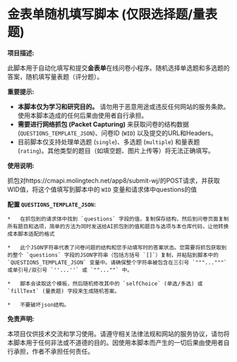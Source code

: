 # 金表单随机填写脚本 (仅限选择题/量表题)

**项目描述:**

此脚本用于自动化填写和提交**金表单**在线问卷小程序。随机选择单选题和多选题的答案，随机填写量表题（评分题）。

**重要提示:**

*   **本脚本仅为学习和研究目的。** 请勿用于恶意用途或违反任何网站的服务条款。使用本脚本造成的任何后果由使用者自行承担。
*   **需要进行网络抓包 (Packet Capturing)** 来获取问卷的结构数据 (`QUESTIONS_TEMPLATE_JSON`)、问卷ID (`WID`) 以及提交的URL和Headers。
*   目前脚本仅支持处理单选题 (`single`)、多选题 (`multiple`) 和量表题 (`rating`)。其他类型的题目（如填空题、图片上传等）将无法正确填写。

**使用说明:**

  抓包对https://cmapi.molingtech.net/app8/submit-wj/的POST请求，并获取WID值，将这个值填写到脚本中的 `WID` 变量和请求体中questions的值
  
**配置 `QUESTIONS_TEMPLATE_JSON`:**

    *   在抓包到的请求体中找到 `questions` 字段的值，复制保存结构，然后到问卷页面复制所有题目和选项，简单的方法为同时发送给AI抓包到的值和题目与选项与本仓库代码，让他转换成本脚本适配的格式
    
    *   此个JSON字符串代表了问卷问题的结构和您手动填写时的答案状态。您需要将抓包获取到的整个 `questions` 字段的JSON字符串（包括方括号 `[]`）复制，并粘贴到脚本中的 `QUESTIONS_TEMPLATE_JSON` 变量中。请确保整个字符串被包含在三引号 `"""..."""` 或单引号/双引号 `''...''` 或 `""...""` 中。
    
    *   脚本会读取这个模板，然后随机修改其中的 `selfChoice` (单选/多选) 或 `fillText` (量表题) 字段来生成随机答案。
    
    *   不要破坏json结构。

**免责声明:**

本项目仅供技术交流和学习使用。请遵守相关法律法规和网站的服务协议，请勿将本脚本用于任何非法或不道德的目的。因使用本脚本而产生的一切后果由使用者自行承担，作者不承担任何责任。
